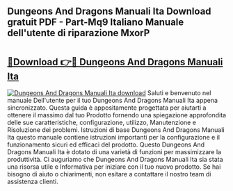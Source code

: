 ## Dungeons And Dragons Manuali Ita Download gratuit PDF - Part-Mq9 Italiano Manuale dell'utente di riparazione MxorP

# <h2><a href="http://dfgcgju.blite.top/?on=Dungeons+And+Dragons+Manuali+Ita">🔗Download 👉🔴 Dungeons And Dragons Manuali Ita</a></h2>

[![Dungeons And Dragons Manuali Ita download](https://i.imgur.com/lujVjoI.png)](http://dfgcgju.blite.top/?on=Dungeons+And+Dragons+Manuali+Ita)
Saluti e benvenuto nel manuale Dell'utente per il tuo Dungeons And Dragons Manuali Ita appena sincronizzato. Questa guida è appositamente progettata per aiutarti a ottenere il massimo dal tuo Prodotto fornendo una spiegazione approfondita delle sue caratteristiche, configurazione, utilizzo, Manutenzione e Risoluzione dei problemi. Istruzioni di base Dungeons And Dragons Manuali Ita questo manuale contiene istruzioni importanti per la configurazione e il funzionamento sicuri ed efficaci del prodotto. Questo Dungeons And Dragons Manuali Ita è dotato di una varietà di funzioni per massimizzare la produttività. Ci auguriamo che Dungeons And Dragons Manuali Ita sia stata una risorsa utile e Informativa per iniziare con il tuo nuovo prodotto. Se hai bisogno di aiuto o chiarimenti, non esitare a contattare il nostro team di assistenza clienti.
